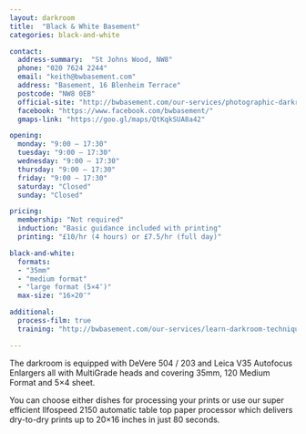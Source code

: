 ```yaml
---
layout: darkroom
title:  "Black & White Basement"
categories: black-and-white

contact:
  address-summary:  "St Johns Wood, NW8"
  phone: "020 7624 2244"
  email: "keith@bwbasement.com"
  address: "Basement, 16 Blenheim Terrace"
  postcode: "NW8 0EB"
  official-site: "http://bwbasement.com/our-services/photographic-darkroom-hire/"
  facebook: "https://www.facebook.com/bwbasement/"
  gmaps-link: "https://goo.gl/maps/QtKqkSUA8a42"

opening:
  monday: "9:00 – 17:30"
  tuesday: "9:00 – 17:30"
  wednesday: "9:00 – 17:30"
  thursday: "9:00 – 17:30"
  friday: "9:00 – 17:30"
  saturday: "Closed"
  sunday: "Closed"

pricing:
  membership: "Not required"
  induction: "Basic guidance included with printing"
  printing: "£10/hr (4 hours) or £7.5/hr (full day)"

black-and-white:
  formats:
  - "35mm"
  - "medium format"
  - "large format (5×4″)"
  max-size: "16×20″"

additional:
  process-film: true
  training: "http://bwbasement.com/our-services/learn-darkroom-techniques/"

---
```


The darkroom is equipped with DeVere 504 / 203 and Leica V35 Autofocus Enlargers all with MultiGrade heads and covering 35mm, 120 Medium Format and 5×4 sheet.

You can choose either dishes for processing  your prints or use our super efficient Ilfospeed 2150 automatic table top paper processor which delivers dry-to-dry prints up to 20×16 inches in just 80 seconds.
